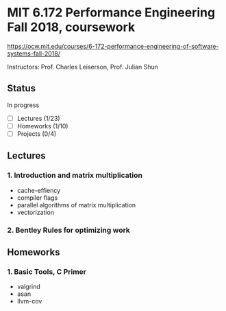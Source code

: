 # MIT 6.172 Performance Engineering Fall 2018, coursework

https://ocw.mit.edu/courses/6-172-performance-engineering-of-software-systems-fall-2018/

Instructors: Prof. Charles Leiserson, Prof. Julian Shun

## Status

In progress

- [ ] Lectures (1/23)
- [ ] Homeworks (1/10)
- [ ] Projects (0/4)

## Lectures

### 1. Introduction and matrix multiplication

* cache-effiency
* compiler flags
* parallel algorithms of matrix multiplication
* vectorization

### 2. Bentley Rules for optimizing work

## Homeworks

### 1. Basic Tools, C Primer

* valgrind
* asan
* llvm-cov
